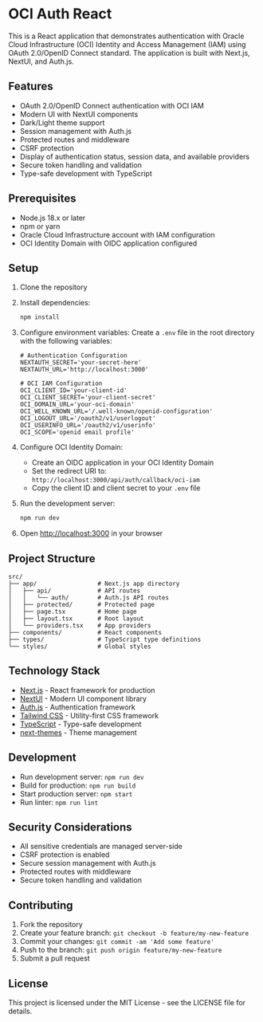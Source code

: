 # OCI Auth React

This is a React application that demonstrates authentication with Oracle Cloud Infrastructure (OCI) Identity and Access Management (IAM) using OAuth 2.0/OpenID Connect standard. The application is built with Next.js, NextUI, and Auth.js.

## Features

- OAuth 2.0/OpenID Connect authentication with OCI IAM
- Modern UI with NextUI components
- Dark/Light theme support
- Session management with Auth.js
- Protected routes and middleware
- CSRF protection
- Display of authentication status, session data, and available providers
- Secure token handling and validation
- Type-safe development with TypeScript

## Prerequisites

- Node.js 18.x or later
- npm or yarn
- Oracle Cloud Infrastructure account with IAM configuration
- OCI Identity Domain with OIDC application configured

## Setup

1. Clone the repository
2. Install dependencies:
   ```bash
   npm install
   ```

3. Configure environment variables:
   Create a `.env` file in the root directory with the following variables:
   ```
   # Authentication Configuration
   NEXTAUTH_SECRET='your-secret-here'
   NEXTAUTH_URL='http://localhost:3000'

   # OCI IAM Configuration
   OCI_CLIENT_ID='your-client-id'
   OCI_CLIENT_SECRET='your-client-secret'
   OCI_DOMAIN_URL='your-oci-domain'
   OCI_WELL_KNOWN_URL='/.well-known/openid-configuration'
   OCI_LOGOUT_URL='/oauth2/v1/userlogout'
   OCI_USERINFO_URL='/oauth2/v1/userinfo'
   OCI_SCOPE='openid email profile'
   ```

4. Configure OCI Identity Domain:
   - Create an OIDC application in your OCI Identity Domain
   - Set the redirect URI to: `http://localhost:3000/api/auth/callback/oci-iam`
   - Copy the client ID and client secret to your `.env` file

5. Run the development server:
   ```bash
   npm run dev
   ```

6. Open [http://localhost:3000](http://localhost:3000) in your browser

## Project Structure

```
src/
├── app/                 # Next.js app directory
│   ├── api/             # API routes
│   │   └── auth/        # Auth.js API routes
│   ├── protected/       # Protected page
│   ├── page.tsx         # Home page
│   ├── layout.tsx       # Root layout
│   └── providers.tsx    # App providers
├── components/          # React components
├── types/               # TypeScript type definitions
└── styles/              # Global styles
```

## Technology Stack

- [Next.js](https://nextjs.org/) - React framework for production
- [NextUI](https://nextui.org/) - Modern UI component library
- [Auth.js](https://authjs.dev/) - Authentication framework
- [Tailwind CSS](https://tailwindcss.com/) - Utility-first CSS framework
- [TypeScript](https://www.typescriptlang.org/) - Type-safe development
- [next-themes](https://github.com/pacocoursey/next-themes) - Theme management

## Development

- Run development server: `npm run dev`
- Build for production: `npm run build`
- Start production server: `npm start`
- Run linter: `npm run lint`

## Security Considerations

- All sensitive credentials are managed server-side
- CSRF protection is enabled
- Secure session management with Auth.js
- Protected routes with middleware
- Secure token handling and validation

## Contributing

1. Fork the repository
2. Create your feature branch: `git checkout -b feature/my-new-feature`
3. Commit your changes: `git commit -am 'Add some feature'`
4. Push to the branch: `git push origin feature/my-new-feature`
5. Submit a pull request

## License

This project is licensed under the MIT License - see the LICENSE file for details.
